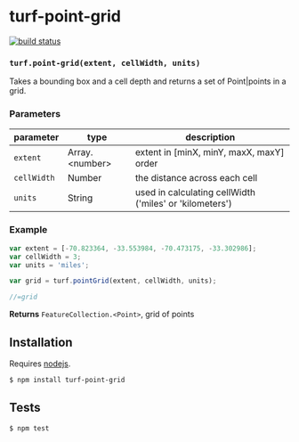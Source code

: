 # turf-point-grid

[![build status](https://secure.travis-ci.org/Turfjs/turf-point-grid.png)](http://travis-ci.org/Turfjs/turf-point-grid)




### `turf.point-grid(extent, cellWidth, units)`

Takes a bounding box and a cell depth and returns a set of Point|points in a grid.


### Parameters

| parameter   | type              | description                                             |
| ----------- | ----------------- | ------------------------------------------------------- |
| `extent`    | Array\.\<number\> | extent in [minX, minY, maxX, maxY] order                |
| `cellWidth` | Number            | the distance across each cell                           |
| `units`     | String            | used in calculating cellWidth ('miles' or 'kilometers') |


### Example

```js
var extent = [-70.823364, -33.553984, -70.473175, -33.302986];
var cellWidth = 3;
var units = 'miles';

var grid = turf.pointGrid(extent, cellWidth, units);

//=grid
```


**Returns** `FeatureCollection.<Point>`, grid of points

## Installation

Requires [nodejs](http://nodejs.org/).

```sh
$ npm install turf-point-grid
```

## Tests

```sh
$ npm test
```


